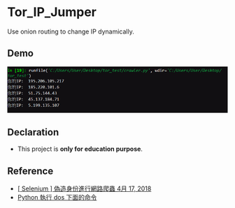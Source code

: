 # Tor_IP_Jumper
Use onion routing to change IP dynamically.

## Demo
![terminal](./image/terminal.PNG)

## Declaration
* This project is **only for education purpose**.

## Reference
* [[ Selenium ] 偽造身份進行網路爬蟲
4月 17, 2018](https://hardliver.blogspot.com/2018/04/selenium.html)
* [Python 執行 dos 下面的命令](http://wiki.alarmchang.com/index.php?title=Python_%E5%9F%B7%E8%A1%8C_dos_%E4%B8%8B%E9%9D%A2%E7%9A%84%E5%91%BD%E4%BB%A4%EF%BC%8C%E4%B8%8D%E7%AD%89%E5%BE%85%E8%A9%B2%E5%91%BD%E4%BB%A4%E7%B5%90%E6%9D%9F(NoWait)_%E5%B0%B1%E7%9B%B4%E6%8E%A5%E5%BE%80%E4%B8%8B%E7%B9%BC%E7%BA%8C%E5%9F%B7%E8%A1%8C)
